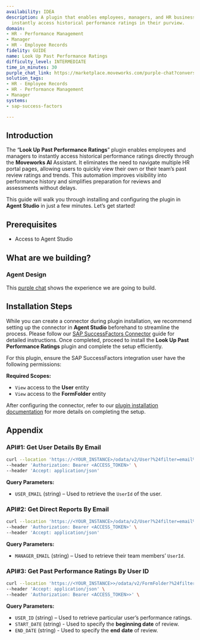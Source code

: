 ```yaml
---
availability: IDEA
description: A plugin that enables employees, managers, and HR business partners to
  instantly access historical performance ratings in their purview.
domain:
- HR - Performance Management
- Manager
- HR - Employee Records
fidelity: GUIDE
name: Look Up Past Performance Ratings
difficulty_level: INTERMEDIATE
time_in_minutes: 30
purple_chat_link: https://marketplace.moveworks.com/purple-chat?conversation=%7B%22messages%22%3A%5B%7B%22role%22%3A%22user%22%2C%22parts%22%3A%5B%7B%22richText%22%3A%22Show+me+past+performance+ratings+for+Chris%22%7D%5D%7D%2C%7B%22role%22%3A%22assistant%22%2C%22parts%22%3A%5B%7B%22reasoningSteps%22%3A%5B%7B%22status%22%3A%22success%22%2C%22richText%22%3A%22User+wants+to+see+performance+ratings+for+%27Chris%27.%22%7D%2C%7B%22status%22%3A%22success%22%2C%22richText%22%3A%22Searching+for+direct+reports+named+%27Chris%27+in+%3Cb+xmlns%3D%5C%22http%3A%2F%2Fwww.w3.org%2F1999%2Fxhtml%5C%22%3ESAP+SuccessFactors%3C%2Fb%3E.%22%7D%2C%7B%22status%22%3A%22pending%22%2C%22richText%22%3A%22Found+multiple+matches.+Asking+user+for+clarification.%22%7D%5D%7D%2C%7B%22richText%22%3A%22%3Cp+xmlns%3D%5C%22http%3A%2F%2Fwww.w3.org%2F1999%2Fxhtml%5C%22%3EI+found+a+few+people+named+Chris+in+your+reporting+line.+Which+one+did+you+mean%3F%3C%2Fp%3E%22%7D%5D%7D%2C%7B%22role%22%3A%22user%22%2C%22parts%22%3A%5B%7B%22richText%22%3A%22Chris+Jones%22%7D%5D%7D%2C%7B%22role%22%3A%22assistant%22%2C%22parts%22%3A%5B%7B%22richText%22%3A%22%3Cp+xmlns%3D%5C%22http%3A%2F%2Fwww.w3.org%2F1999%2Fxhtml%5C%22%3EGreat.+Do+you+want+to+see+all+past+ratings+for+Chris+Jones%2C+or+for+a+specific+period%3F%3C%2Fp%3E%22%7D%5D%7D%2C%7B%22role%22%3A%22user%22%2C%22parts%22%3A%5B%7B%22richText%22%3A%22Last+3+Cycles%22%7D%5D%7D%2C%7B%22role%22%3A%22assistant%22%2C%22parts%22%3A%5B%7B%22reasoningSteps%22%3A%5B%7B%22status%22%3A%22success%22%2C%22richText%22%3A%22User+selected+%27Chris+Jones%27.%22%7D%2C%7B%22status%22%3A%22success%22%2C%22richText%22%3A%22User+requested+ratings+for+the+%27Last+3+Cycles%27.%22%7D%2C%7B%22status%22%3A%22pending%22%2C%22richText%22%3A%22Fetching+performance+ratings+for+Chris+Jones+from+%3Cb+xmlns%3D%5C%22http%3A%2F%2Fwww.w3.org%2F1999%2Fxhtml%5C%22%3ESAP+SuccessFactors%3C%2Fb%3E.%22%7D%5D%7D%2C%7B%22richText%22%3A%22%3Cp+xmlns%3D%5C%22http%3A%2F%2Fwww.w3.org%2F1999%2Fxhtml%5C%22%3EHere+are+the+last+three+performance+ratings+for+Chris+Jones%3A%3C%2Fp%3E%3Cul+xmlns%3D%5C%22http%3A%2F%2Fwww.w3.org%2F1999%2Fxhtml%5C%22%3E%3Cli%3E%3Cb%3E2023+H2%3A%3C%2Fb%3E+4.5+-+Exceeds+Expectations%3C%2Fli%3E%3Cli%3E%3Cb%3E2023+H1%3A%3C%2Fb%3E+4.0+-+Meets+Expectations%3C%2Fli%3E%3Cli%3E%3Cb%3E2022+H2%3A%3C%2Fb%3E+4.2+-+Meets+Expectations%3C%2Fli%3E%3C%2Ful%3E%22%7D%2C%7B%22citations%22%3A%5B%7B%22connectorName%22%3A%22sap-successfactors%22%2C%22citationTitle%22%3A%22Chris+Jones%22%7D%5D%7D%5D%7D%5D%7D
solution_tags:
- HR - Employee Records
- HR - Performance Management
- Manager
systems:
- sap-success-factors

---
```

## Introduction

The “**Look Up Past Performance Ratings**” plugin enables employees and managers to instantly access historical performance ratings directly through the **Moveworks AI** Assistant. It eliminates the need to navigate multiple HR portal pages, allowing users to quickly view their own or their team’s past review ratings and trends. This automation improves visibility into performance history and simplifies preparation for reviews and assessments without delays.

This guide will walk you through installing and configuring the plugin in **Agent Studio** in just a few minutes. Let’s get started!

## **Prerequisites**

- Access to Agent Studio

## **What are we building?**

### Agent Design

This [purple chat](https://marketplace.moveworks.com/purple-chat?conversation=%7B%22messages%22%3A%5B%7B%22role%22%3A%22user%22%2C%22parts%22%3A%5B%7B%22richText%22%3A%22Show+me+past+performance+ratings+for+Chris%22%7D%5D%7D%2C%7B%22role%22%3A%22assistant%22%2C%22parts%22%3A%5B%7B%22reasoningSteps%22%3A%5B%7B%22status%22%3A%22success%22%2C%22richText%22%3A%22User+wants+to+see+performance+ratings+for+%27Chris%27.%22%7D%2C%7B%22status%22%3A%22success%22%2C%22richText%22%3A%22Searching+for+direct+reports+named+%27Chris%27+in+%3Cb+xmlns%3D%5C%22http%3A%2F%2Fwww.w3.org%2F1999%2Fxhtml%5C%22%3ESAP+SuccessFactors%3C%2Fb%3E.%22%7D%2C%7B%22status%22%3A%22pending%22%2C%22richText%22%3A%22Found+multiple+matches.+Asking+user+for+clarification.%22%7D%5D%7D%2C%7B%22richText%22%3A%22%3Cp+xmlns%3D%5C%22http%3A%2F%2Fwww.w3.org%2F1999%2Fxhtml%5C%22%3EI+found+a+few+people+named+Chris+in+your+reporting+line.+Which+one+did+you+mean%3F%3C%2Fp%3E%22%7D%5D%7D%2C%7B%22role%22%3A%22user%22%2C%22parts%22%3A%5B%7B%22richText%22%3A%22Chris+Jones%22%7D%5D%7D%2C%7B%22role%22%3A%22assistant%22%2C%22parts%22%3A%5B%7B%22richText%22%3A%22%3Cp+xmlns%3D%5C%22http%3A%2F%2Fwww.w3.org%2F1999%2Fxhtml%5C%22%3EGreat.+Do+you+want+to+see+all+past+ratings+for+Chris+Jones%2C+or+for+a+specific+period%3F%3C%2Fp%3E%22%7D%5D%7D%2C%7B%22role%22%3A%22user%22%2C%22parts%22%3A%5B%7B%22richText%22%3A%22Last+3+Cycles%22%7D%5D%7D%2C%7B%22role%22%3A%22assistant%22%2C%22parts%22%3A%5B%7B%22reasoningSteps%22%3A%5B%7B%22status%22%3A%22success%22%2C%22richText%22%3A%22User+selected+%27Chris+Jones%27.%22%7D%2C%7B%22status%22%3A%22success%22%2C%22richText%22%3A%22User+requested+ratings+for+the+%27Last+3+Cycles%27.%22%7D%2C%7B%22status%22%3A%22pending%22%2C%22richText%22%3A%22Fetching+performance+ratings+for+Chris+Jones+from+%3Cb+xmlns%3D%5C%22http%3A%2F%2Fwww.w3.org%2F1999%2Fxhtml%5C%22%3ESAP+SuccessFactors%3C%2Fb%3E.%22%7D%5D%7D%2C%7B%22richText%22%3A%22%3Cp+xmlns%3D%5C%22http%3A%2F%2Fwww.w3.org%2F1999%2Fxhtml%5C%22%3EHere+are+the+last+three+performance+ratings+for+Chris+Jones%3A%3C%2Fp%3E%3Cul+xmlns%3D%5C%22http%3A%2F%2Fwww.w3.org%2F1999%2Fxhtml%5C%22%3E%3Cli%3E%3Cb%3E2023+H2%3A%3C%2Fb%3E+4.5+-+Exceeds+Expectations%3C%2Fli%3E%3Cli%3E%3Cb%3E2023+H1%3A%3C%2Fb%3E+4.0+-+Meets+Expectations%3C%2Fli%3E%3Cli%3E%3Cb%3E2022+H2%3A%3C%2Fb%3E+4.2+-+Meets+Expectations%3C%2Fli%3E%3C%2Ful%3E%22%7D%2C%7B%22citations%22%3A%5B%7B%22connectorName%22%3A%22sap-successfactors%22%2C%22citationTitle%22%3A%22Chris+Jones%22%7D%5D%7D%5D%7D%5D%7D) shows the experience we are going to build.

## Installation Steps

While you can create a connector during plugin installation, we recommend setting up the connector in **Agent Studio** beforehand to streamline the process. Please follow our [SAP SuccessFactors Connector](https://marketplace.moveworks.com/connectors/sap-success-factors#how-to-implement) guide for detailed instructions. Once completed, proceed to install the **Look Up Past Performance Ratings** plugin and complete the setup efficiently.

For this plugin, ensure the SAP SuccessFactors integration user have the following permissions:

**Required Scopes:**

- `View` access to the **User** entity
- `View` access to the **FormFolder** entity

After configuring the connector, refer to our [plugin installation documentation](https://help.moveworks.com/docs/ai-agent-marketplace-installation) for more details on completing the setup.

## **Appendix**

### API#1:  Get User Details By Email

```bash
curl --location 'https://<YOUR_INSTANCE>/odata/v2/User?%24filter=email%20eq%20%27{{USER_EMAIL}}%27&%24select=userId%2Cusername' \
--header 'Authorization: Bearer <ACCESS_TOKEN>' \
--header 'Accept: application/json'
```

**Query Parameters:**

- `USER_EMAIL` (string) – Used to retrieve the `UserId` of the user.

### API#2:  Get Direct Reports By Email

```bash
curl --location 'https://<YOUR_INSTANCE>/odata/v2/User?%24filter=email%20eq%20%27{{MANAGER_EMAIL}}%27&%24expand=directReports&%24select=userId%2Cemail%2CdisplayName%2CdirectReports%2FuserId%2CdirectReports%2FdisplayName%2CdirectReports%2Femail%2CdirectReports%2Ftitle%2CdirectReports%2Fdepartment%2CdirectReports%2Flocation%2CdirectReports%2FbusinessPhone%2CdirectReports%2Fcity%2CdirectReports%2FhireDate%2CdirectReports%2FemployeeClass%2CdirectReports%2Fstatus' \
--header 'Authorization: Bearer <ACCESS_TOKEN>' \
--header 'Accept: application/json'
```

**Query Parameters:**

- `MANAGER_EMAIL` (string) – Used to retrieve their team members’ `UserId`.

### API#3: Get Past Performance Ratings By User ID

```bash
curl --location 'https://<YOUR_INSTANCE>>/odata/v2/FormFolder?%24filter=userId%20eq%20%27{{USER_ID}}%27%20and%20folderName%20eq%20%27Completed%27%20and%20forms%2FformHeader%2FformReviewEndDate%20ge%20datetime%27{{START_DATE}}%27%20and%20forms%2FformHeader%2FformReviewEndDate%20le%20datetime%27{{END_DATE}}%27&%24expand=forms%2C%20forms%2FformHeader&%24select=userId%2CfolderName%20%2Cforms%2FformHeader%2Frating%2Cforms%2FformHeader%2FformTitle%2Cforms%2FformHeader%2FformTemplateType%2Cforms%2FformHeader%2FformReviewStartDate%2Cforms%2FformHeader%2FformReviewEndDate%2Cforms%2FformHeader%2FisRated' \
--header 'Accept: application/json' \
--header 'Authorization: Bearer <ACCESS_TOKEN>>' \
```

**Query Parameters:**

- `USER_ID` (string) – Used to retrieve particular user’s performance ratings.
- `START_DATE` (string) - Used to specify the **beginning date** of review.
- `END_DATE` (string) - Used to specify the **end** **date** of review.